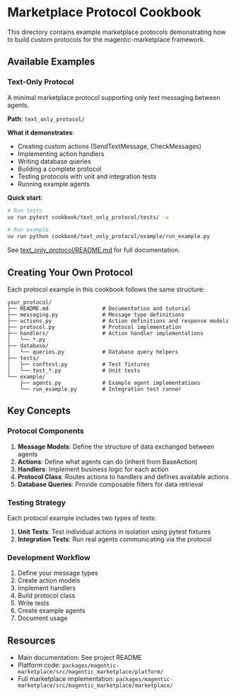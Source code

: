 # Marketplace Protocol Cookbook

This directory contains example marketplace protocols demonstrating how to build custom protocols for the magentic-marketplace framework.

## Available Examples

### Text-Only Protocol

A minimal marketplace protocol supporting only text messaging between agents.

**Path**: `text_only_protocol/`

**What it demonstrates**:
- Creating custom actions (SendTextMessage, CheckMessages)
- Implementing action handlers
- Writing database queries
- Building a complete protocol
- Testing protocols with unit and integration tests
- Running example agents

**Quick start**:
```bash
# Run tests
uv run pytest cookbook/text_only_protocol/tests/ -v

# Run example
uv run python cookbook/text_only_protocol/example/run_example.py
```

See [text_only_protocol/README.md](text_only_protocol/README.md) for full documentation.

## Creating Your Own Protocol

Each protocol example in this cookbook follows the same structure:

```
your_protocol/
├── README.md                 # Documentation and tutorial
├── messaging.py              # Message type definitions
├── actions.py                # Action definitions and response models
├── protocol.py               # Protocol implementation
├── handlers/                 # Action handler implementations
│   └── *.py
├── database/
│   └── queries.py            # Database query helpers
├── tests/
│   ├── conftest.py           # Test fixtures
│   └── test_*.py             # Unit tests
└── example/
    ├── agents.py             # Example agent implementations
    └── run_example.py        # Integration test runner
```

## Key Concepts

### Protocol Components

1. **Message Models**: Define the structure of data exchanged between agents
2. **Actions**: Define what agents can do (inherit from BaseAction)
3. **Handlers**: Implement business logic for each action
4. **Protocol Class**: Routes actions to handlers and defines available actions
5. **Database Queries**: Provide composable filters for data retrieval

### Testing Strategy

Each protocol example includes two types of tests:

1. **Unit Tests**: Test individual actions in isolation using pytest fixtures
2. **Integration Tests**: Run real agents communicating via the protocol

### Development Workflow

1. Define your message types
2. Create action models
3. Implement handlers
4. Build protocol class
5. Write tests
6. Create example agents
7. Document usage

## Resources

- Main documentation: See project README
- Platform code: `packages/magentic-marketplace/src/magentic_marketplace/platform/`
- Full marketplace implementation: `packages/magentic-marketplace/src/magentic_marketplace/marketplace/`
